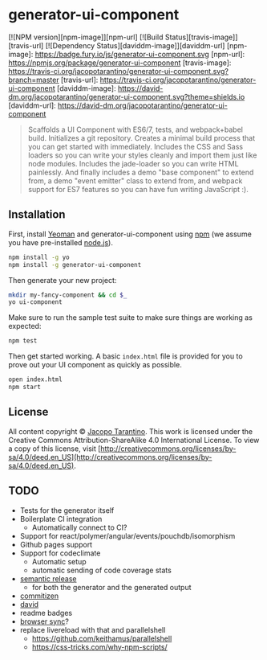 # generator-ui-component

[![NPM version][npm-image]][npm-url] [![Build Status][travis-image]][travis-url] [![Dependency Status][daviddm-image]][daviddm-url]
[npm-image]: https://badge.fury.io/js/generator-ui-component.svg
[npm-url]: https://npmjs.org/package/generator-ui-component
[travis-image]: https://travis-ci.org/jacopotarantino/generator-ui-component.svg?branch=master
[travis-url]: https://travis-ci.org/jacopotarantino/generator-ui-component
[daviddm-image]: https://david-dm.org/jacopotarantino/generator-ui-component.svg?theme=shields.io
[daviddm-url]: https://david-dm.org/jacopotarantino/generator-ui-component

> Scaffolds a UI Component with ES6/7, tests, and webpack+babel build. Initializes a git repository. Creates a minimal build process that you can get started with immediately. Includes the CSS and Sass loaders so you can write your styles cleanly and import them just like node modules. Includes the jade-loader so you can write HTML painlessly. And finally includes a demo "base component" to extend from, a demo "event emitter" class to extend from, and webpack support for ES7 features so you can have fun writing JavaScript :).

## Installation

First, install [Yeoman](http://yeoman.io) and generator-ui-component using [npm](https://www.npmjs.com/) (we assume you have pre-installed [node.js](https://nodejs.org/)).

```bash
npm install -g yo
npm install -g generator-ui-component
```

Then generate your new project:

```bash
mkdir my-fancy-component && cd $_
yo ui-component
```

Make sure to run the sample test suite to make sure things are working as expected:

```bash
npm test
```

Then get started working. A basic `index.html` file is provided for you to prove out your UI component as quickly as possible.

```bash
open index.html
npm start
```

## License

All content copyright © [Jacopo Tarantino](https://jack.ofspades.com). This work is licensed under the Creative Commons Attribution-ShareAlike 4.0 International License. To view a copy of this license, visit [http://creativecommons.org/licenses/by-sa/4.0/deed.en_US](http://creativecommons.org/licenses/by-sa/4.0/deed.en_US).

## TODO

* Tests for the generator itself
* Boilerplate CI integration
  * Automatically connect to CI?
* Support for react/polymer/angular/events/pouchdb/isomorphism
* Github pages support
* Support for codeclimate
  * Automatic setup
  * automatic sending of code coverage stats
* [semantic release](https://github.com/semantic-release/semantic-release)
   * for both the generator and the generated output
* [commitizen](http://commitizen.github.io/cz-cli/)
* [david](https://david-dm.org/)
* readme badges
* [browser sync](https://github.com/Browsersync/browser-sync)?
* replace livereload with that and parallelshell
  * https://github.com/keithamus/parallelshell
  * https://css-tricks.com/why-npm-scripts/
